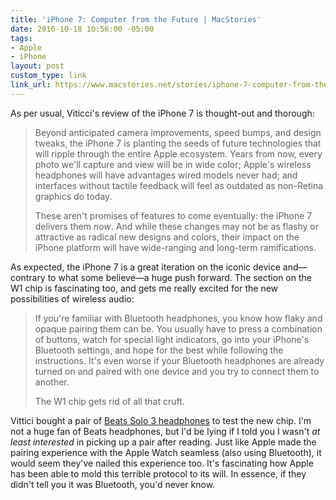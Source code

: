 ```yaml
---
title: 'iPhone 7: Computer from the Future | MacStories'
date: 2016-10-18 10:56:00 -05:00
tags:
- Apple
- iPhone
layout: post
custom_type: link
link_url: https://www.macstories.net/stories/iphone-7-computer-from-the-future
---
```


As per usual, Viticci's review of the iPhone 7 is thought-out and thorough:

> Beyond anticipated camera improvements, speed bumps, and design tweaks, the iPhone 7 is planting the seeds of future technologies that will ripple through the entire Apple ecosystem. Years from now, every photo we'll capture and view will be in wide color; Apple's wireless headphones will have advantages wired models never had; and interfaces without tactile feedback will feel as outdated as non-Retina graphics do today.
>
> These aren't promises of features to come eventually: the iPhone 7 delivers them *now*. And while these changes may not be as flashy or attractive as radical new designs and colors, their impact on the iPhone platform will have wide-ranging and long-term ramifications.

As expected, the iPhone 7 is a great iteration on the iconic device and—contrary to what some believe—a huge push forward. The section on the W1 chip is fascinating too, and gets me really excited for the new possibilities of wireless audio:

> If you're familiar with Bluetooth headphones, you know how flaky and opaque pairing them can be. You usually have to press a combination of buttons, watch for special light indicators, go into your iPhone's Bluetooth settings, and hope for the best while following the instructions. It's even worse if your Bluetooth headphones are already turned on and paired with one device and you try to connect them to another.
>
> The W1 chip gets rid of all that cruft.

Vittici bought a pair of [Beats Solo 3 headphones](http://www.apple.com/shop/product/MP582LL/A/beats-solo3-wireless-on-ear-headphones-black) to test the new chip. I'm not a huge fan of Beats headphones, but I'd be lying if I told you I wasn't *at least interested* in picking up a pair after reading. Just like Apple made the pairing experience with the Apple Watch seamless (also using Bluetooth), it would seem they've nailed this experience too. It's fascinating how Apple has been able to mold this terrible protocol to its will. In essence, if they didn't tell you it was Bluetooth, you'd never know.
